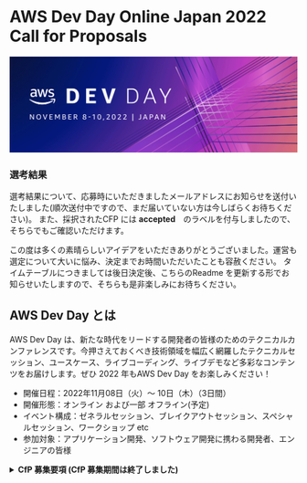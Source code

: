 # AWS Dev Day Online Japan 2022 Call for Proposals

<p align="center">
  <img src="res/banner.png" />
</p>

### 選考結果
選考結果について、応募時にいただきましたメールアドレスにお知らせを送付いたしました(順次送付中ですので、まだ届いていない方は今しばらくお待ちください)。
また、採択されたCFP には **accepted**　のラベルを付与しましたので、そちらでもご確認いただけます。 

この度は多くの素晴らしいアイデアをいただきありがとうございました。運営も選定について大いに悩み、決定までお時間いただいたことも容赦ください。
タイムテーブルにつきましては後日決定後、こちらのReadme を更新する形でお知らせいたしますので、そちらも是非楽しみにお待ちください。

## AWS Dev Day とは

AWS Dev Day は、新たな時代をリードする開発者の皆様のためのテクニカルカンファレンスです。今押さえておくべき技術領域を幅広く網羅したテクニカルセッション、ユースケース、ライブコーディング、ライブデモなど多彩なコンテンツをお届けします。ぜひ 2022 年もAWS Dev Day をお楽しみください！

* 開催日程：2022年11月08日（火）～ 10日（木）（3日間）
* 開催形態：オンライン および一部 オフライン(予定)
* イベント構成：ゼネラルセッション、ブレイクアウトセッション、スペシャルセッション、ワークショップ etc
* 参加対象：アプリケーション開発、ソフトウェア開発に携わる開発者、エンジニアの皆様

<details>
  <summary><b>CfP 募集要項 (CfP 募集期間は終了しました)</b></summary>

AWS が開催する開発者のための技術の祭典「AWS Dev Day 2022 Japan」では幅広く開発者の皆様から発表していただく「Call for Proposal」をプログラムに取り入れています。 みなさまが培われたご経験、知見、そしてノウハウをぜひこの場で共有していただけませんか？ ご応募をご検討いただける場合は下記募集要項をご確認いただき、[応募フォーム](https://github.com/aws-events/aws-dev-day-online-japan-2022-cfp/issues/new/choose )にセッション情報を入力してください。また、ご応募された方のご連絡先などの情報を別フォームにご記入いただきます。ご応募いただいたのち、選考を経て採否を決定させていただきます。予めご了承ください。


:pencil: [セッション応募フォームはこちら](https://github.com/aws-events/aws-dev-day-online-japan-2022-cfp/issues/new/choose)

:rocket: [現在の応募済みセッション一覧はこちら](https://github.com/aws-events/aws-dev-day-online-japan-2022-cfp/issues)

### 応募条件

1. アプリケーション開発の一般的なトピックもしくはAWS を活用した開発に関するトピックであること
2. AWS Dev Day 2022 Japan 会期中 (2022年 11 月 8 日 ~ 10 日) のいずれの日程および時間帯 (13:00 ～ 19:00)でもプレゼンテーションできること（可能なかぎり会場（東京都品川区または渋谷区）でのプレゼンテーションをお願いしています）。もしくは事前収録できること。
3. 下記に定義したトピックや技術カテゴリのいずれかに、開発者の視点から関係していること (複数にまたがっていても問題ありません)
  - トピック
    - Web フロントエンド開発
    - Web バックエンド / サーバーサイド開発
    - モバイル / ネイティブアプリケーション開発
    - DevOps / Infrastructure as Code
    - プログラミング
    - アプリケーションアーキテクチャー
    - ソフトウェアテスト
    - エンジニアリングプロセス
    - エンジニアのキャリア
    - エンジニア組織のカルチャー
  - 技術カテゴリ
    - サーバーレス
    - コンテナ
    - フロントエンド
    - AI / 機械学習
    - データベース
    - アナリティクス
    - IoT
    - Web3/ブロックチェーン
4. 有効とみなされたご応募について、**セッションタイトル、アブストラクト、などの応募内容が GitHub 上で公開され、SNS を介してシェアされることに同意していただけること**
5. メールを利用した事務局とのコミュニケーションが可能であること
6. プレゼンテーションの後でAsk the Speakerに参加していただけること
7. セッション資料を事前(10月24日まで）に提出していただけること
8. セッション資料の会期後の公開（投影用と多少異なっていてもかまいません）、動画の公開に同意していただけること
9. 当ページのフォームを使用し応募登録を完了していること。また、同様に[イベント登録規約](https://aws.amazon.com/events/terms/)、および [AWS 行動規範 Code of Conduct](https://aws.amazon.com/codesofconduct/) に同意していること

### セッション時間
下記よりお選びください(応募フォームで選択いただきます)
- 20分
- 45分

### 応募締切

2022 年 8月 21 日（日）23:59 JST

### 選考方法

1. AWS Dev Day Online Japanコアメンバーによる審査
2. **GitHubへのリアクション数**

1, 2 を総合的に判断し、採否を決定いたします

### 選考結果のお知らせ

2022年 8 月 26日（金）前後を予定しております。  
選考結果につき、セッション応募時にご入力いただいたメールアドレス宛にご連絡します。

### FAQ

**Q.1人で複数のCFP の応募は可能ですか?**

A. 可能です。また、2回目以降のCFP では連絡先の登録は不要です。


### 過去のAWS Dev Day Online CFP採択セッションの例 (AWS Dev Day Online Japan 2021)

[こちらから2021年開催の同様のイベントでのCFP採択セッション](https://aws.amazon.com/jp/about-aws/events/2021/devday/)をご覧いただくことができます。ぜひご活用ください

また、[こちらからAWS Dev Day Online Japan (2021)のもようをダイジェスト](https://youtu.be/EeBQWTV4skM)でご覧いただくことができます。

皆様のご応募を心よりお待ちしております


</details>
